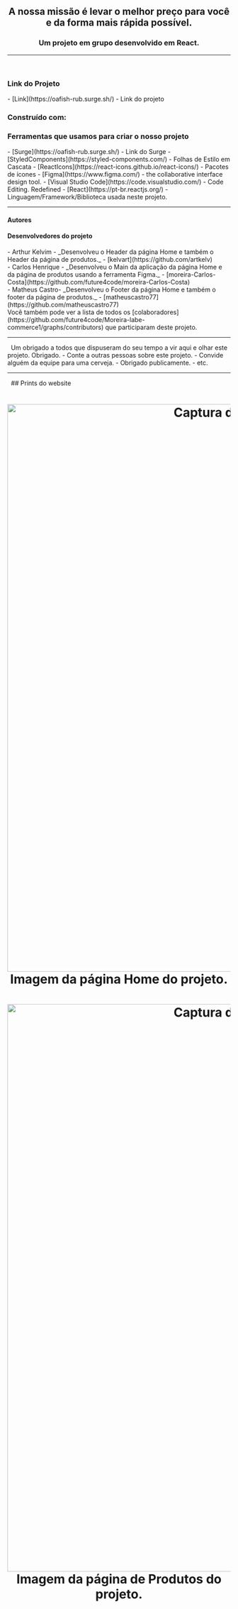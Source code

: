 <h2 align="center">
   A nossa missão é levar o melhor preço para você e da forma mais rápida possível.
</h2>
<h3 align="center">Um projeto em grupo desenvolvido em React.</h3>
<hr>
&nbsp;
  <h3>Link do Projeto</h3>
- [Link](https://oafish-rub.surge.sh/) - Link do projeto
  <h3>Construído com:</h3>
  <h3>Ferramentas que usamos para criar o nosso projeto</h3>
- [Surge](https://oafish-rub.surge.sh/) - Link do Surge
- [StyledComponents](https://styled-components.com/) - Folhas de Estilo em Cascata
- [ReactIcons](https://react-icons.github.io/react-icons/) - Pacotes de ícones
- [Figma](https://www.figma.com/) - the collaborative interface design tool.
- [Visual Studio Code](https://code.visualstudio.com/) - Code Editing. Redefined
- [React](https://pt-br.reactjs.org/) - Linguagem/Framework/Biblioteca usada neste projeto.
<hr>

<h4> Autores</h4>
<h4>Desenvolvedores do projeto</h4>
- Arthur Kelvim - _Desenvolveu o Header da página Home e também o Header da página de produtos._ - [kelvart](https://github.com/artkelv)<br>
- Carlos Henrique - _Desenvolveu o Main da aplicação da página Home e da página de produtos usando a ferramenta Figma._ - [moreira-Carlos-Costa](https://github.com/future4code/moreira-Carlos-Costa)<br>
- Matheus Castro- _Desenvolveu o Footer da página Home e também o footer da página de produtos._ - [matheuscastro77](https://github.com/matheuscastro77)<br>
Você também pode ver a lista de todos os [colaboradores](https://github.com/future4code/Moreira-labe-commerce1/graphs/contributors) que participaram deste projeto.<br>
<hr>
&nbsp;
Um obrigado a todos que dispuseram do seu tempo a vir aqui e olhar este projeto. Obrigado.
- Conte a outras pessoas sobre este projeto.
- Convide alguém da equipe para uma cerveja.
- Obrigado publicamente.
- etc.
<hr>
&nbsp;
## Prints do website
<h1 align="center">
    <img width="1280" alt="Captura de Tela 2022-01-07 às 22 41 30" src="https://user-images.githubusercontent.com/85260996/150593814-b1ea5b68-f4ac-4ec9-b5a8-46f24ecfbd80.png">
    <br>Imagem da página Home do projeto.<br>
</h1>
<h1 align="center">
    <img width="1280" alt="Captura de Tela 2022-01-07 às 22 41 30" src="https://user-images.githubusercontent.com/85260996/150593717-67c9f23d-fcf4-4aad-ac13-81d00c418944.png">
    <br>Imagem da página de Produtos do projeto.<br>
</h1>

